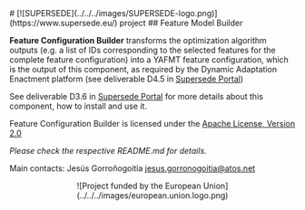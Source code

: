 <link rel="shortcut icon" type="image/png" href="images/favicon.png">
# [![SUPERSEDE](../../../images/SUPERSEDE-logo.png)](https://www.supersede.eu/) project 
## Feature Model Builder

**Feature Configuration Builder** transforms the optimization algorithm outputs (e.g. a list of IDs corresponding to the selected features for the complete feature configuration) into a YAFMT feature configuration, which is the output of this component, as required by the Dynamic Adaptation Enactment platform (see deliverable D4.5 in [Supersede Portal](https://www.supersede.eu/))

See deliverable D3.6 in [Supersede Portal](https://www.supersede.eu/) for more details about this component, how to install and use it.

Feature Configuration Builder is licensed under the [Apache License, Version 2.0](http://www.apache.org/licenses/LICENSE-2.0)

*Please check the respective README.md for details.*

Main contacts: Jesús Gorroñogoitia <jesus.gorronogoitia@atos.net>

<center>![Project funded by the European Union](../../../images/european.union.logo.png)</center>
